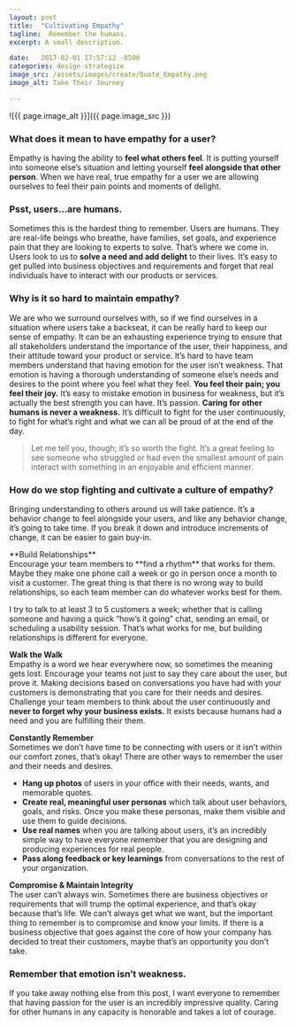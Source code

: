 ```yaml
---
layout: post
title:  "Cultivating Empathy"
tagline:  Remember the humans.
excerpt: A small description.

date:   2017-02-01 17:57:12 -0500
categories: design-strategize
image_src: /assets/images/create/Quote_Empathy.png
image_alt: Take Their Journey

---
```


![{{ page.image_alt }}]({{ page.image_src }})


### What does it mean to have empathy for a user?
Empathy is having the ability to **feel what others feel**. It is putting yourself into someone else’s situation and letting yourself **feel alongside that other person**. When we have real, true empathy for a user we are allowing ourselves to feel their pain points and moments of delight.

### Psst, users...are humans.
Sometimes this is the hardest thing to remember. Users are humans. They are real-life beings who breathe, have families, set goals, and experience pain that they are looking to experts to solve. That’s where we come in. Users look to us to **solve a need and add delight** to their lives. It’s easy to get pulled into business objectives and requirements and forget that real individuals have to interact with our products or services.

### Why is it so hard to maintain empathy?
We are who we surround ourselves with, so if we find ourselves in a situation where users take a backseat, it can be really hard to keep our sense of empathy. It can be an exhausting experience trying to ensure that all stakeholders understand the importance of the user, their happiness, and their attitude toward your product or service. It’s hard to have team members understand that having emotion for the user isn’t weakness. That emotion is having a thorough understanding of someone else’s needs and desires to the point where you feel what they feel. **You feel their pain; you feel their joy.** It’s easy to mistake emotion in business for weakness, but it’s actually the best strength you can have. It’s passion. **Caring for other humans is never a weakness.** It’s difficult to fight for the user continuously, to fight for what’s right and what we can all be proud of at the end of the day.

> Let me tell you, though; it’s so worth the fight. It’s a great feeling to see someone who struggled or had even the smallest amount of pain interact with something in an enjoyable and efficient manner.

### How do we stop fighting and cultivate a culture of empathy?
Bringing understanding to others around us will take patience. It’s a behavior change to feel alongside your users, and like any behavior change, it’s going to take time. If you break it down and introduce increments of change, it can be easier to gain buy-in.

<div class="ml-5" markdown="1">
**Build Relationships**<br>
Encourage your team members to **find a rhythm** that works for them. Maybe they make one phone call a week or go in person once a month to visit a customer. The great thing is that there is no wrong way to build relationships, so each team member can do whatever works best for them.

I try to talk to at least 3 to 5 customers a week; whether that is calling someone and having a quick “how’s it going” chat, sending an email, or scheduling a usability session. That’s what works for me, but building relationships is different for everyone.

**Walk the Walk**<br>
Empathy is a word we hear everywhere now, so sometimes the meaning gets lost. Encourage your teams not just to say they care about the user, but prove it. Making decisions based on conversations you have had with your customers is demonstrating that you care for their needs and desires. Challenge your team members to think about the user continuously and **never to forget why your business exists.** It exists because humans had a need and you are fulfilling their them.

**Constantly Remember**<br>
Sometimes we don’t have time to be connecting with users or it isn’t within our comfort zones, that’s okay! There are other ways to remember the user and their needs and desires.

* **Hang up photos** of users in your office with their needs, wants, and memorable quotes.
* **Create real, meaningful user personas** which talk about user behaviors, goals, and risks. Once you make these personas, make them visible and use them to guide decisions.
* **Use real names** when you are talking about users, it’s an incredibly simple way to have everyone remember that you are designing and producing experiences for real people.
* **Pass along feedback or key learnings** from conversations to the rest of your organization.

**Compromise & Maintain Integrity**<br>
The user can’t always win. Sometimes there are business objectives or requirements that will trump the optimal experience, and that’s okay because that’s life. We can’t always get what we want, but the important thing to remember is to compromise and know your limits. If there is a business objective that goes against the core of how your company has decided to treat their customers, maybe that’s an opportunity you don’t take.
</div>

### Remember that emotion isn’t weakness.
If you take away nothing else from this post, I want everyone to remember that having passion for the user is an incredibly impressive quality. Caring for other humans in any capacity is honorable and takes a lot of courage.
